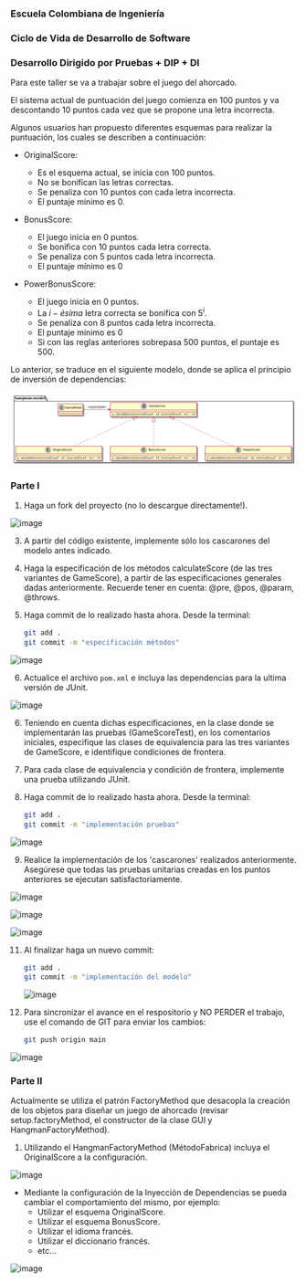 ### Escuela Colombiana de Ingeniería

### Ciclo de Vida de Desarrollo de Software

### Desarrollo Dirigido por Pruebas + DIP + DI

Para este taller se va a trabajar sobre el juego del ahorcado.

El sistema actual de puntuación del juego comienza en 100 puntos y va
descontando 10 puntos cada vez que se propone una letra incorrecta.

Algunos usuarios han propuesto diferentes esquemas para realizar la
puntuación, los cuales se describen a continuación:

* OriginalScore:
    * Es el esquema actual, se inicia con 100 puntos.
    * No se bonifican las letras correctas.
    * Se penaliza con 10 puntos con cada letra incorrecta.
    * El puntaje minimo es 0.

* BonusScore:
    * El juego inicia en 0 puntos.
    * Se bonifica con 10 puntos cada letra correcta.
    * Se penaliza con 5 puntos cada letra incorrecta.
    * El puntaje mínimo es 0

* PowerBonusScore:
    * El juego inicia en 0 puntos.
    * La $i-ésima$ letra correcta se bonifica con $5^i$.
    * Se penaliza con 8 puntos cada letra incorrecta.
    * El puntaje mínimo es 0
    * Si con las reglas anteriores sobrepasa 500 puntos, el puntaje es
        500.

Lo anterior, se traduce en el siguiente modelo, donde se aplica el
principio de inversión de dependencias:

![imagen](img/model.png)

### Parte I

1. Haga un fork del proyecto (no lo descargue directamente!).

![image](https://github.com/RichiVilla/CVDS-Lab04/assets/124943246/5dd6af4f-8f4e-4df2-bec7-9c1f28f8170f)

3. A partir del código existente, implemente sólo los cascarones del
   modelo antes indicado.

4. Haga la especificación de los métodos calculateScore (de las tres
   variantes de GameScore), a partir de las especificaciones
   generales dadas anteriormente. Recuerde tener en cuenta: @pre,
   @pos, @param, @throws.

5. Haga commit de lo realizado hasta ahora. Desde la terminal:

    ```sh		
    git add .			
    git commit -m "especificación métodos"
    ```
![image](https://github.com/RichiVilla/CVDS-Lab04/assets/124943246/f460092c-757c-4e2f-9d4d-7f10c193c4f4)

6. Actualice el archivo `pom.xml` e incluya las dependencias para la ultima versión de JUnit.

![image](https://github.com/RichiVilla/CVDS-Lab04/assets/124943246/742af7df-521c-4f44-8556-0331e5e04b67)


6. Teniendo en cuenta dichas especificaciones, en la clase donde se
   implementarán las pruebas (GameScoreTest), en los
   comentarios iniciales, especifique las clases de equivalencia para
   las tres variantes de GameScore, e identifique
   condiciones de frontera.

7. Para cada clase de equivalencia y condición de frontera, implemente
   una prueba utilizando JUnit.

8. Haga commit de lo realizado hasta ahora. Desde la terminal:

    ```sh		
    git add .			
    git commit -m "implementación pruebas"
    ```

![image](https://github.com/RichiVilla/CVDS-Lab04/assets/124943246/5495ffe6-be86-4289-bcb0-5d7dd3d9df4d)


9. Realice la implementación de los 'cascarones' realizados anteriormente.
   Asegúrese que todas las pruebas unitarias creadas en los puntos anteriores
   se ejecutan satisfactoriamente.

![image](https://github.com/RichiVilla/CVDS-Lab04/assets/124943246/c0af5984-1f35-424b-8952-12d1098a0b19)

![image](https://github.com/RichiVilla/CVDS-Lab04/assets/124943246/64da714b-c659-4758-9865-a70a51a617cb)

![image](https://github.com/RichiVilla/CVDS-Lab04/assets/124943246/3ab99452-2ed4-4136-a799-9812ea02839e)

11. Al finalizar haga un nuevo commit:

    ```sh		
    git add .			
    git commit -m "implementación del modelo"
    ```

    ![image](https://github.com/RichiVilla/CVDS-Lab04/assets/124943246/be30cafe-be4a-4367-990b-66d1e2f88dbb)


12. Para sincronizar el avance en el respositorio y NO PERDER el trabajo, use
    el comando de GIT para enviar los cambios:

    ```sh
    git push origin main
    ```

![image](https://github.com/RichiVilla/CVDS-Lab04/assets/124943246/f10d1cef-fccf-4ddd-8fc9-0e7e93135843)


### Parte II

Actualmente se utiliza el patrón FactoryMethod
que desacopla la creación de los objetos para diseñar un juego
de ahorcado (revisar setup.factoryMethod, el
constructor de la clase GUI y HangmanFactoryMethod).

1. Utilizando el HangmanFactoryMethod (MétodoFabrica) incluya el
   OriginalScore a la configuración.

![image](https://github.com/RichiVilla/CVDS-Lab04/assets/124943246/5a80dcfe-d803-44b4-a32b-626a9d98fad2)


* Mediante la configuración de la Inyección de
  Dependencias se pueda cambiar el comportamiento del mismo, por
  ejemplo:
    * Utilizar el esquema OriginalScore.
    * Utilizar el esquema BonusScore.
    * Utilizar el idioma francés.
    * Utilizar el diccionario francés.
    * etc...

 ![image](https://github.com/RichiVilla/CVDS-Lab04/assets/124943246/c452f13a-d862-4ebe-96e9-250db628b300)

